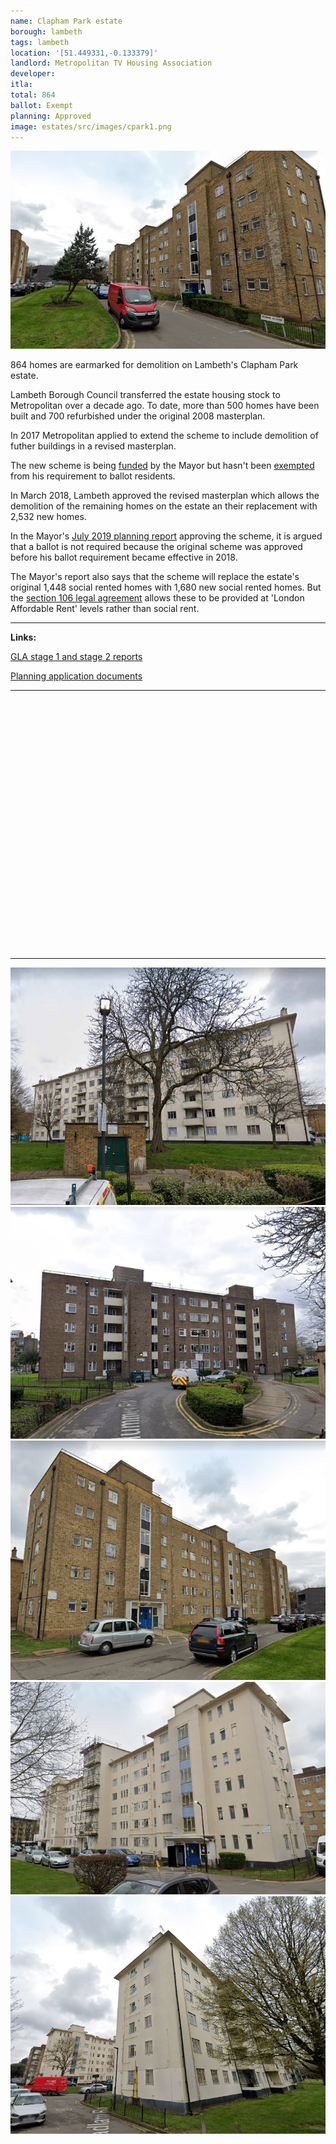 ```yaml
---
name: Clapham Park estate 
borough: lambeth
tags: lambeth 
location: '[51.449331,-0.133379]'
landlord: Metropolitan TV Housing Association
developer:
itla:
total: 864
ballot: Exempt
planning: Approved
image: estates/src/images/cpark1.png
---
```

![Clapham Park estate image](src/images/cpark1.png)

864 homes are earmarked for demolition on Lambeth's Clapham Park estate.

Lambeth Borough Council transferred the estate housing stock to Metropolitan over a decade ago. To date, more than 500 homes have been built and 700 refurbished under the original 2008 masterplan.

In 2017 Metropolitan applied to extend the scheme to include demolition of futher buildings in a revised masterplan.

The new scheme is being [funded](https://www.london.gov.uk/programmes-strategies/housing-and-land/homes-londoners/estate-regeneration/estate-regeneration-data) by the Mayor but hasn't been [exempted](https://www.london.gov.uk/programmes-strategies/housing-and-land/homes-londoners/estate-regeneration/estate-regeneration-data) from his requirement to ballot residents. 

In March 2018, Lambeth approved the revised masterplan which allows the demolition of the remaining homes on the estate an their replacement with 2,532 new homes.

In the Mayor's [July 2019 planning report](https://www.london.gov.uk/sites/default/files/public%3A//public%3A//PAWS/media_id_482169///clapham_park_estate_report.pdf) approving the scheme, it is argued that a ballot is not required because the original scheme was approved before his ballot requirement became effective in 2018.

The Mayor's report also says that the scheme will replace the estate's original 1,448 social rented homes with 1,680 new social rented homes. But the [section 106 legal agreement](/images/claphamparks106.pdf) allows these to be provided at 'London Affordable Rent' levels rather than social rent.

---

__Links:__

[GLA stage 1 and stage 2 reports](https://www.london.gov.uk/sites/default/files/public%3A//public%3A//PAWS/media_id_482169///clapham_park_estate_report.pdf)

[Planning application documents](https://planning.lambeth.gov.uk/online-applications/applicationDetails.do?activeTab=documents&keyVal=OTYBF7BOJXE00)

---

<!------------THE CODE BELOW RENDERS THE MAP - DO NOT EDIT! ---------------------------->

<div id="map" style="width: 100%; height: 400px;"></div>

<script>
  var map = L.map('map').setView({{ location }}, 13);
  L.tileLayer('https://tile.openstreetmap.org/{z}/{x}/{y}.png', {
  maxZoom: 19,
attribution: '&copy; <a href="http://www.openstreetmap.org/copyright">OpenStreetMap</a>'
}).addTo(map);
var circle = L.circle({{ location }}, {
    color: 'red',
    fillColor: '#f03',
    fillOpacity: 0.5,
    radius: 500
}).addTo(map);
</script>

---

![Clapham Park estate image](src/images/cpark6.jpg)
![Clapham Park estate image](src/images/cpark5.png)
![Clapham Park estate image](src/images/cpark3.png)
![Clapham Park estate image](src/images/cpark2.png)
![Clapham Park estate image](src/images/cpark4.png)